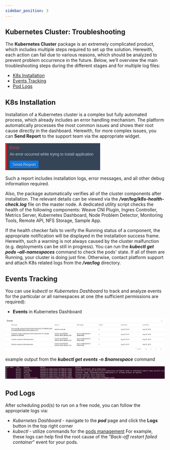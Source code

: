 ```yaml
---
sidebar_position: 3
---
```


## Kubernetes Cluster: Troubleshooting

The **Kubernetes Cluster** package is an extremely complicated product, which includes multiple steps required to set up the solution. Herewith, each action can fail due to various reasons, which should be analyzed to prevent problem occurrence in the future. Below, we’ll overview the main troubleshooting steps during the different stages and for multiple log files:

- [K8s Installation](/docs/Kubernetes%20Hosting/Managing%20Kubernetes/Cluster%20Troubleshooting#k8s-installation)
- [Events Tracking](/docs/Kubernetes%20Hosting/Managing%20Kubernetes/Cluster%20Troubleshooting#events-tracking)
- [Pod Logs](/docs/Kubernetes%20Hosting/Managing%20Kubernetes/Cluster%20Troubleshooting#pod-logs)

## K8s Installation

Installation of a Kubernetes cluster is a complex but fully automated process, which already includes an error handling mechanism. The platform automatically processes the most common issues and shows their root cause directly in the dashboard. Herewith, for more complex issues, you can **Send Report** to the support team via the appropriate widget.

<div style={{
    display:'flex',
    justifyContent: 'center',
    margin: '0 0 1rem 0'
}}>

![Locale Dropdown](./img/ClusterTroubleshooting/01-kubernetes-cluster-installation-error.png)

</div>

Such a report includes installation logs, error messages, and all other debug information required.

Also, the package automatically verifies all of the cluster components after installation. The relevant details can be viewed via the **_/var/log/k8s-health-check.log_** file on the master node. A dedicated utility script checks the health of the following components: Weave CNI Plugin, Ingres Controller, Metrics Server, Kubernetes Dashboard, Node Problem Detector, Monitoring Tools, Remote API, NFS Storage, Sample App.

If the health checker fails to verify the Running status of a component, the appropriate notification will be displayed in the installation success frame. Herewith, such a warning is not always caused by the cluster malfunction (e.g. deployments can be still in progress). You can run the **_kubectl get pods –all-namespaces_** command to check the pods' state. If all of them are Running, your cluster is doing just fine. Otherwise, contact platform support and attach K8s related logs from the **_/var/log_** directory.

## Events Tracking

You can use _kubectl_ or _Kubernetes Dashboard_ to track and analyze events for the particular or all namespaces at one (the sufficient permissions are required):

- **Events** in Kubernetes Dashboard

<div style={{
    display:'flex',
    justifyContent: 'center',
    margin: '0 0 1rem 0'
}}>

![Locale Dropdown](./img/ClusterTroubleshooting/02-kubernetes-dashboard-events.png)

</div>

example output from the **_kubectl get events -n $namespace_** command

<div style={{
    display:'flex',
    justifyContent: 'center',
    margin: '0 0 1rem 0'
}}>

![Locale Dropdown](./img/ClusterTroubleshooting/03--kubectl-get-events.png)

</div>

## Pod Logs

After scheduling pod(s) to run on a free node, you can follow the appropriate logs via:

- _Kubernetes Dashboard_ - navigate to the **_pod_** page and click the **Logs** button in the top right corner
- _kubectl_ - utilize commands for the [pods management](https://kubernetes.io/docs/reference/kubectl/cheatsheet/#interacting-with-running-pods)
  For example, these logs can help find the root cause of the “_Back-off restart failed container_” event for your pods.
